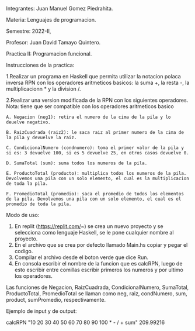 Integrantes: Juan Manuel Gomez Piedrahita.

Materia: Lenguajes de programacion.

Semestre: 2022-II,

Profesor: Juan David Tamayo Quintero.

Practica II: Programacion funcional.



Instrucciones de la practica:

1.Realizar un programa en Haskell que permita utilizar la notacion polaca inversa RPN con los operadores aritmeticos basicos: la suma +, la resta -, la multiplicacionn * y la division /.

2.Realizar una version modificada de la RPN con los siguientes operadores. Nota: tiene que ser compatible con los operadores aritmeticos basico

	A. Negacion (neg1): retira el numero de la cima de la pila y lo deuelve negativo. 

	B. RaizCuadrada (raiz2): le saca raiz al primer numero de la cima de la pila y devuelve la raiz.

	C. CondicionalNumero (condnumero): toma el primer valor de la pila y si es: 3 devuelve 100, si es 5 devuelve 25, en otros casos devuelve 0.

	D. SumaTotal (sum): suma todos los numeros de la pila.

	E. ProductoTotal (producto): multiplica todos los numeros de la pila. Devolvemos una pila con un solo elemento, el cual es la multiplicacion de toda la pila.

	F. PromedioTotal (promedio): saca el promedio de todos los elementos de la pila. Devolvemos una pila con un solo elemento, el cual es el promedio de toda la pila.



Modo de uso:

1. En replit (https://replit.com/~) se crea un nuevo proyecto y se selecciona como lenguaje Haskell, se le pone cualquier nombre al proyecto.
2. En el archivo que se crea por defecto llamado Main.hs copiar y pegar el codigo.
3. Compilar el archivo desde el boton verde que dice Run.
4. En consola escribir el nombre de la funcion que es calcRPN, luego de esto escribir entre comillas escribir primeros los numeros y por ultimo los operadores.



Las funciones de Negacion, RaizCuadrada, CondicionalNumero, SumaTotal, ProductoTotal, PromedioTotal se llaman como neg, raiz, condNumero, sum, product, sumPromedio, respectivamente.



Ejemplo de input y de output:

calcRPN "10 20 30 40 50 60 70 80 90 100 * - / + sum"
209.99216
